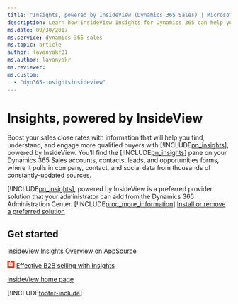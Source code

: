 ```yaml
---
title: "Insights, powered by InsideView (Dynamics 365 Sales) | MicrosoftDocs"
description: Learn how InsideView Insights for Dynamics 365 can help you find more leads, win more deals, grow your business, and retain your accounts.
ms.date: 09/30/2017
ms.service: dynamics-365-sales
ms.topic: article
author: lavanyakr01
ms.author: lavanyakr
ms.reviewer: 
ms.custom: 
  - "dyn365-insightsinsideview"
---
```


# Insights, powered by InsideView
Boost your sales close rates with information that will help you find, understand, and engage more qualified buyers with [!INCLUDE[pn_insights](../includes/pn-insights.md)],  powered by InsideView. You’ll find the [!INCLUDE[pn_insights](../includes/pn-insights.md)] pane on your Dynamics 365 Sales accounts, contacts, leads, and opportunities forms, where it pulls in company, contact, and social data from thousands of constantly-updated sources.

 [!INCLUDE[pn_insights](../includes/pn-insights.md)], powered by InsideView is a preferred provider solution that your administrator can add from the Dynamics 365 Administration Center. [!INCLUDE[proc_more_information](../includes/proc-more-information.md)] [Install or remove a preferred solution](/power-platform/admin/install-remove-preferred-solution)

## Get started
 [InsideView Insights Overview on AppSource](https://go.microsoft.com/fwlink/p/?linkid=2061233)

 [![Reader button](../insights-insideview/media/reader-button.png "Reader button.")](https://go.microsoft.com/fwlink/p/?LinkId=524621) [Effective B2B selling with Insights](https://go.microsoft.com/fwlink/p/?LinkId=524621)

 [InsideView home page](https://go.microsoft.com/fwlink/p/?LinkId=524622)


[!INCLUDE[footer-include](../includes/footer-banner.md)]
